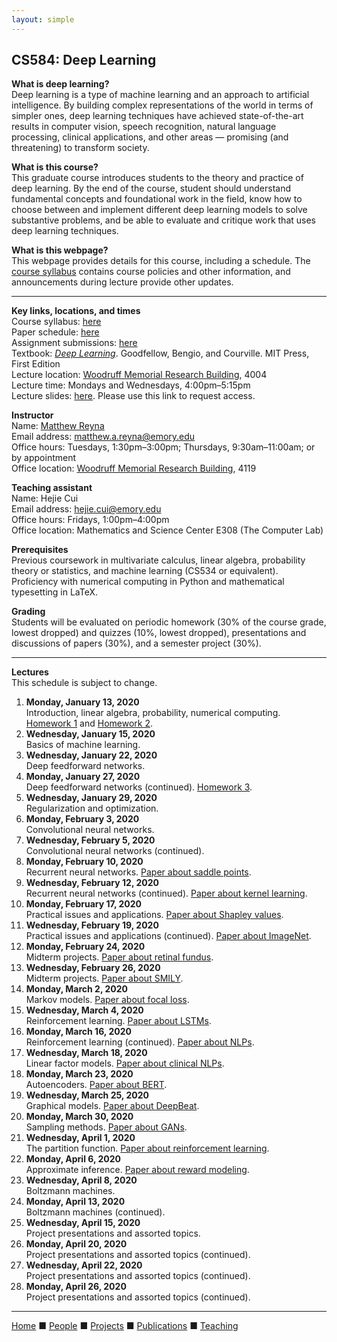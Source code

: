 ```yaml
---
layout: simple
---
```


## CS584: Deep Learning

__What is deep learning?__  
Deep learning is a type of machine learning and an approach to artificial intelligence. By building complex representations of the world in terms of simpler ones, deep learning techniques have achieved state-of-the-art results in computer vision, speech recognition, natural language processing, clinical applications, and other areas &mdash; promising (and threatening) to transform society.

__What is this course?__  
This graduate course introduces students to the theory and practice of deep learning. By the end of the course, student should understand fundamental concepts and foundational work in the field, know how to choose between and implement different deep learning models to solve substantive problems, and be able to evaluate and critique work that uses deep learning techniques.

__What is this webpage?__  
This webpage provides details for this course, including a schedule. The [course syllabus](cs584_spring2020/syllabus.pdf) contains course policies and other information, and announcements during lecture provide other updates.

---

__Key links, locations, and times__  
Course syllabus: [here](cs584_spring2020/syllabus.pdf)  
Paper schedule: [here](cs584_spring2020/papers.pdf)  
Assignment submissions: [here](https://forms.gle/CPpMb48zKMC6HY5R8)  
Textbook: [_Deep Learning_](http://www.deeplearningbook.org). Goodfellow, Bengio, and Courville. MIT Press, First Edition  
Lecture location: <a href="http://emap.fmd.emory.edu/website/campus/index.htm#?queryzoom=Yes&Query=(bldg='1930')">Woodruff Memorial Research Building</a>, 4004  
Lecture time: Mondays and Wednesdays, 4:00pm&ndash;5:15pm  
Lecture slides: [here](https://drive.google.com/drive/folders/1vM4-O59sP8iy_QEZ7Hz7uJP1ZZ-OCjxK). Please use this link to request access.  

__Instructor__  
Name: [Matthew Reyna](../index.html)  
Email address: <matthew.a.reyna@emory.edu>  
Office hours: Tuesdays, 1:30pm&ndash;3:00pm; Thursdays, 9:30am&ndash;11:00am; or by appointment  
Office location: <a href="http://emap.fmd.emory.edu/website/campus/index.htm#?queryzoom=Yes&Query=(bldg='1930')">Woodruff Memorial Research Building</a>, 4119  

__Teaching assistant__  
Name: Hejie Cui  
Email address: <hejie.cui@emory.edu>  
Office hours: Fridays, 1:00pm&ndash;4:00pm  
Office location: Mathematics and Science Center E308 (The Computer Lab)  

__Prerequisites__  
Previous coursework in multivariate calculus, linear algebra, probability theory or statistics, and machine learning (CS534 or equivalent). Proficiency with numerical computing in Python and mathematical typesetting in LaTeX.

__Grading__  
Students will be evaluated on periodic homework (30% of the course grade, lowest dropped) and quizzes (10%, lowest dropped), presentations and discussions of papers (30%), and a semester project (30%).

---

__Lectures__  
This schedule is subject to change.
1. __Monday, January 13, 2020__  
  Introduction, linear algebra, probability, numerical computing. [Homework 1](cs584_spring2020/hw1.pdf) and [Homework 2](cs584_spring2020/hw2.pdf).
2. __Wednesday, January 15, 2020__  
  Basics of machine learning.
3. __Wednesday, January 22, 2020__  
  Deep feedforward networks.
4. __Monday, January 27, 2020__  
  Deep feedforward networks (continued). [Homework 3](cs584_spring2020/hw3.pdf).
5. __Wednesday, January 29, 2020__  
  Regularization and optimization.
6. __Monday, February 3, 2020__  
  Convolutional neural networks.
7. __Wednesday, February 5, 2020__  
  Convolutional neural networks (continued).
8. __Monday, February 10, 2020__  
  Recurrent neural networks. [Paper about saddle points](http://proceedings.mlr.press/v40/Ge15.pdf).
9. __Wednesday, February 12, 2020__  
  Recurrent neural networks (continued). [Paper about kernel learning](http://proceedings.mlr.press/v80/belkin18a/belkin18a.pdf).
10. __Monday, February 17, 2020__  
  Practical issues and applications. [Paper about Shapley values](http://proceedings.mlr.press/v97/ancona19a/ancona19a.pdf).
11. __Wednesday, February 19, 2020__  
  Practical issues and applications (continued). [Paper about ImageNet](https://papers.nips.cc/paper/4824-imagenet-classification-with-deep-convolutional-neural-networks).
12. __Monday, February 24, 2020__  
  Midterm projects. [Paper about retinal fundus](https://www.nature.com/articles/s41551-018-0195-0).
13. __Wednesday, February 26, 2020__  
  Midterm projects. [Paper about SMILY](https://www.nature.com/articles/s41746-019-0131-z).
14. __Monday, March 2, 2020__  
  Markov models. [Paper about focal loss](http://openaccess.thecvf.com/content_ICCV_2017/papers/Lin_Focal_Loss_for_ICCV_2017_paper.pdf).
15. __Wednesday, March 4, 2020__  
  Reinforcement learning. [Paper about LSTMs](https://ieeexplore.ieee.org/document/7508408).
16. __Monday, March 16, 2020__  
  Reinforcement learning (continued). [Paper about NLPs](http://www.jmlr.org/papers/volume12/collobert11a/collobert11a.pdf).
17. __Wednesday, March 18, 2020__  
  Linear factor models. [Paper about clinical NLPs](https://academic.oup.com/jamia/advance-article-abstract/doi/10.1093/jamia/ocz200/5651084).
18. __Monday, March 23, 2020__  
  Autoencoders. [Paper about BERT](https://arxiv.org/abs/1810.04805).
19. __Wednesday, March 25, 2020__  
  Graphical models. [Paper about DeepBeat](https://arxiv.org/abs/2001.00155).
20. __Monday, March 30, 2020__  
  Sampling methods. [Paper about GANs](https://papers.nips.cc/paper/5423-generative-adversarial-nets).
21. __Wednesday, April 1, 2020__  
  The partition function. [Paper about reinforcement learning](https://www.nature.com/articles/nature14236).
22. __Monday, April 6, 2020__  
  Approximate inference. [Paper about reward modeling](https://arxiv.org/abs/1811.07871).
23. __Wednesday, April 8, 2020__  
  Boltzmann machines.
24. __Monday, April 13, 2020__  
  Boltzmann machines (continued).
25. __Wednesday, April 15, 2020__  
  Project presentations and assorted topics.
26. __Monday, April 20, 2020__  
  Project presentations and assorted topics (continued).
27. __Wednesday, April 22, 2020__  
  Project presentations and assorted topics (continued).
28. __Monday, April 26, 2020__  
  Project presentations and assorted topics (continued).
   
---

[Home](../index.html) &#9632; [People](../people.html) &#9632; [Projects](../projects.html)  &#9632; [Publications](../publications.html)  &#9632; [Teaching](../teaching.html)
